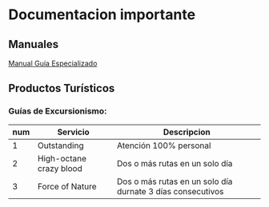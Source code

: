 # Documentacion importante

## Manuales
[Manual Guía Especializado]({{site.baseurl}}/01Manuales/02ManGuiaEspecializado.html)

## Productos Turísticos

### Guías de Excursionismo:

num |Servicio|Descripcion
---|---|---
1| Outstanding| Atención 100% personal 
2| High-octane crazy blood|Dos o más rutas en un solo día
3| Force of Nature|Dos o más rutas en un solo día durnate 3 días consecutivos
